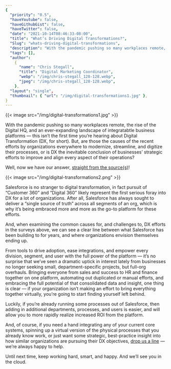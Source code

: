 ```yaml
---
{
  "priority": "0.5",
  "haveYoutube": false,
  "haveGithubGist": false,
  "haveTwitter": false,
  "date": "2021-10-14T08:46:33-08:00",
  "title": "What’s Driving Digital Transformations?",
  "Slug": "whats-driving-digital-transformations",
  "description": "With the pandemic pushing so many workplaces remote, the rise of the Digital HQ, and an ever-expanding landscape of integratabtle business...",
  "tags": [],
  "author":
    {
      "name": "Chris Stegall",
      "title": "Digital Marketing Coordinator",
      "webp": "/img/chris-stegall_128-128.webp",
      "jpeg": "/img/chris-stegall_128-128.webp",
    },
  "layout": "single",
  "thumbnail": { "url": "/img/digital-transformations1.jpg" },
}
---
```


{{< image src="/img/digital-transformations1.jpg" >}}

With the pandemic pushing so many workplaces remote, the rise of the Digital HQ, and an ever-expanding landscape of integratabtle business platforms — this isn’t the first time you’re hearing about Digital Transformation (DX, for short). But, are those the causes of the recent efforts by organizations everywhere to modernize, streamline, and digitize their processes, or is DX the inevitable conclusion of businesses’ strategic efforts to improve and align every aspect of their operations?

Well, now we have our answer, [straight from the source(s)](https://go.logigear.com/Infographic_Whats_Driving_DX)!

{{< image src="/img/digital-transformations2.png" >}}

Salesforce is no stranger to digital transformation, in fact pursuit of “Customer 360” and “Digital 360” likely represent the first serious foray into DX for a lot of organizations. After all, Salesforce has always sought to deliver a “single source of truth” across all segments of an org, which is why it’s being embraced more and more as the go-to platform for these efforts.

And, when examining the common causes for, and challenges to, DX efforts in the surveys above, we can see a clear line between what Salesforce has been building to for years, and where organizations envision themselves ending up.

From tools to drive adoption, ease integrations, and empower every division, segment, and user with the full power of the platform — it’s no surprise that we’ve seen a dramatic uptick in interest lately from businesses no longer seeking small, department-specific projects, but full-org overhauls. Bringing everyone from sales and success to HR and finance together on one platform, automating out duplicated or manual efforts, and embracing the full potential of that consolidated data and insight, one thing is clear — if your organization isn’t making an effort to bring everything together virtually, you’re going to start finding yourself left behind.

Luckily, if you’re already running some processes out of Salesforce, then adding in additional departments, processes, and users is easier, and will allow you to more rapidly realize increased ROI from the platform.

And, of course, if you need a hand integrating any of your current core systems, spinning up a virtual version of the physical processes that you already know work, or just want some strategic, best-practice insight into how similar organizations are pursuing their DX objectives, [drop us a line](https://appexchange.salesforce.com/appxConsultingListingDetail?listingId=a0N30000001gF9jEAE) — we’re always happy to help.

Until next time, keep working hard, smart, and happy. And we’ll see you in the cloud.
